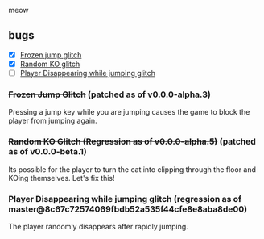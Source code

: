 meow

## bugs
- [x] [Frozen jump glitch](#frozen-jump-glitch)
- [x] [Random KO glitch](#random-ko-glitch)
- [ ] [Player Disappearing while jumping glitch](#player-disappearing-while-jumping-glitch)
### ~~Frozen Jump Glitch~~ (patched as of v0.0.0-alpha.3)
Pressing a jump key while you are jumping causes the game to block the player from jumping again.

### ~~Random KO Glitch (Regression as of v0.0.0-alpha.5)~~ (patched as of v0.0.0-beta.1)
Its possible for the player to turn the cat into clipping through the floor and KOing themselves. Let's fix this!

### Player Disappearing while jumping glitch (regression as of master@8c67c72574069fbdb52a535f44cfe8e8aba8de00)
The player randomly disappears after rapidly jumping.
